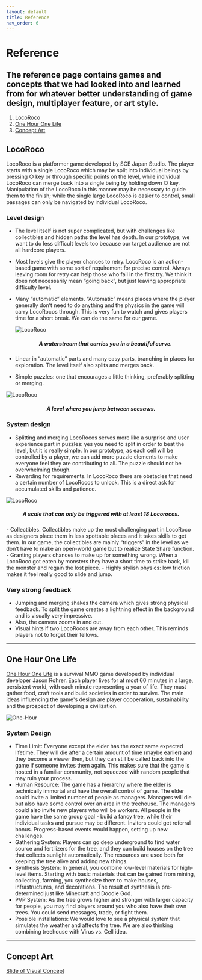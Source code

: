 ```yaml
---
layout: default
title: Reference
nav_order: 6
---
```


# Reference

## The reference page contains games and concepts that we had looked into and learned from for whatever better understanding of game design, multiplayer feature, or art style.

1. [LocoRoco](#locoroco)
2. [One Hour One Life](#one-hour)
3. [Concept Art](#concept-art)

## LocoRoco <a name="locoroco"></a>

LocoRoco is a platformer game developed by SCE Japan Studio. The player starts with a single LocoRoco which may be split into individual beings by pressing ○ key or through specific points on the level, while individual LocoRoco can merge back into a single being by holding down ○ key. Manipulation of the LocoRoco in this manner may be necessary to guide them to the finish; while the single large LocoRoco is easier to control, small passages can only be navigated by individual LocoRoco.

### Level design

- The level itself is not super complicated, but with challenges like collectibles and hidden paths the level has depth. In our prototype, we want to do less difficult levels too because our target audience are not all hardcore players.
- Most levels give the player chances to retry. LocoRoco is an action-based game with some sort of requirement for precise control. Always leaving room for retry can help those who fail in the first try. We think it does not necessarily mean “going back”, but just leaving appropriate difficulty level.
- Many “automatic” elements. “Automatic” means places where the player generally don’t need to do anything and the physics in the game will carry LocoRocos through. This is very fun to watch and gives players time for a short break. We can do the same for our game.

  ![LocoRoco](https://etc-ditto.github.io/media/reference/locoroco-2.PNG)

  <h5 style="text-align: center;">A waterstream that carries you in a beautiful curve.</h5>

- Linear in “automatic” parts and many easy parts, branching in places for exploration. The level itself also splits and merges back.
- Simple puzzles: one that encourages a little thinking, preferably splitting or merging.

![LocoRoco](https://etc-ditto.github.io/media/reference/locoroco-1.PNG)

  <h5 style="text-align: center;">A level where you jump between seesaws.</h5>

### System design

- Splitting and merging LocoRocos serves more like a surprise and user experience part in puzzles: yes you need to split in order to beat the level, but it is really simple. In our prototype, as each cell will be controlled by a player, we can add more puzzle elements to make everyone feel they are contributing to all. The puzzle should not be overwhelming though.
- Rewarding for requirements. In LocoRoco there are obstacles that need a certain number of LocoRocos to unlock. This is a direct ask for accumulated skills and patience.

![LocoRoco](https://etc-ditto.github.io/media/reference/locoroco-3.PNG)

  <h5 style="text-align: center;">A scale that can only be triggered with at least 18 Locorocos.</h5>
- Collectibles. Collectibles make up the most challenging part in LocoRoco as designers place them in less spottable places and it takes skills to get them. In our game, the collectibles are mainly “triggers” in the level as we don’t have to make an open-world game but to realize State Share function.
- Granting players chances to make up for something wrong. When a LocoRoco got eaten by monsters they have a short time to strike back, kill the monster and regain the lost piece.
- Highly stylish physics: low friction makes it feel really good to slide and jump.

### Very strong feedback

- Jumping and merging shakes the camera which gives strong physical feedback. To split the game creates a lightning effect in the background and is visually very impressive.
- Also, the camera zooms in and out.
- Visual hints if two LocoRocos are away from each other. This reminds players not to forget their fellows.

---

## One Hour One Life <a name="one-hour"></a>

[One Hour One Life](https://store.steampowered.com/app/595690/One_Hour_One_Life/) is a survival MMO game developed by individual developer Jason Rohrer. Each player lives for at most 60 minutes in a large, persistent world, with each minute representing a year of life. They must gather food, craft tools and build societies in order to survive. The main ideas influencing the game's design are player cooperation, sustainability and the prospect of developing a civilization.

![One-Hour](https://etc-ditto.github.io/media/reference/one-hour-1.jpg)

### System Design

- Time Limit: Everyone except the elder has the exact same expected lifetime. They will die after a certain amount of time (maybe earlier) and they become a viewer then, but they can still be called back into the game if someone invites them again. This makes sure that the game is hosted in a familiar community, not squeezed with random people that may ruin your process.
- Human Resource: The game has a hierarchy where the elder is technically immortal and have the overall control of game. The elder could invite a limited number of people as managers. Managers will die but also have some control over an area in the treehouse. The managers could also invite new players who will be workers. All people in the game have the same group goal - build a fancy tree, while their individual tasks and pursue may be different. Inviters could get referral bonus. Progress-based events would happen, setting up new challenges.
- Gathering System: Players can go deep underground to find water source and fertilizers for the tree, and they can build houses on the tree that collects sunlight automatically.
  The resources are used both for keeping the tree alive and adding new things.
- Synthesis System: In general, you combine low-level materials for high-level items. Starting with basic materials that can be gained from mining, collecting, farming, you synthesize them to make houses, infrastructures, and decorations. The result of synthesis is pre-determined just like Minecraft and Doodle God.
- PVP System: As the tree grows higher and stronger with larger capacity for people, you may find players around you who also have their own trees. You could send messages, trade, or fight them.
- Possible installations: We would love to see a physical system that simulates the weather and affects the tree. We are also thinking combining treehouse with Virus vs. Cell idea.

---

## Concept Art <a name="concept-art"></a>

[Slide of Visual Concept](https://docs.google.com/presentation/d/1_xwAPqd1bZhTzXND7o1ZQkxtBMlUvUiHlpaLceLsvUE)
